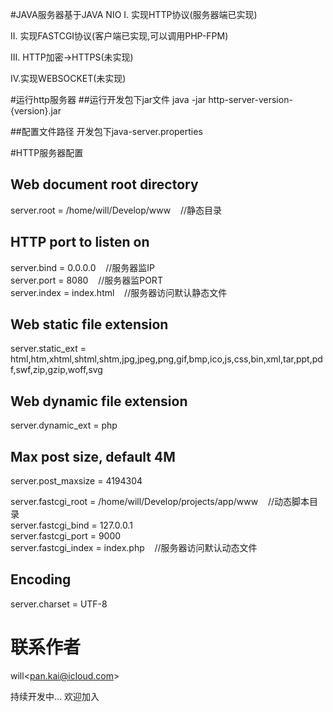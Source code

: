 #JAVA服务器基于JAVA NIO
I.  实现HTTP协议(服务器端已实现)

II. 实现FASTCGI协议(客户端已实现,可以调用PHP-FPM)

III. HTTP加密->HTTPS(未实现)

IV.实现WEBSOCKET(未实现)

#运行http服务器
##运行开发包下jar文件
java -jar http-server-version-{version}.jar

##配置文件路径
开发包下java-server.properties

#HTTP服务器配置
## Web document root directory
server.root = /home/will/Develop/www          &nbsp;&nbsp;&nbsp;//静态目录

## HTTP port to listen on
server.bind  = 0.0.0.0                        &nbsp;&nbsp;&nbsp;//服务器监IP　  
server.port  = 8080                           &nbsp;&nbsp;&nbsp;//服务器监PORT  
server.index = index.html                     &nbsp;&nbsp;&nbsp;//服务器访问默认静态文件 

## Web static file extension
server.static_ext  = html,htm,xhtml,shtml,shtm,jpg,jpeg,png,gif,bmp,ico,js,css,bin,xml,tar,ppt,pdf,swf,zip,gzip,woff,svg

## Web dynamic file extension
server.dynamic_ext = php 

## Max post size, default 4M
server.post_maxsize = 4194304

server.fastcgi_root  = /home/will/Develop/projects/app/www      &nbsp;&nbsp;&nbsp;//动态脚本目录<br />
server.fastcgi_bind  = 127.0.0.1                                <br />
server.fastcgi_port  = 9000                                     <br />
server.fastcgi_index = index.php                                &nbsp;&nbsp;&nbsp;//服务器访问默认动态文件<br/>

## Encoding
server.charset = UTF-8

# 联系作者
will&lt;pan.kai@icloud.com&gt;

持续开发中... 欢迎加入
